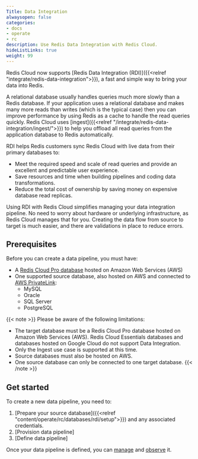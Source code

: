 ```yaml
---
Title: Data Integration
alwaysopen: false
categories:
- docs
- operate
- rc
description: Use Redis Data Integration with Redis Cloud.
hideListLinks: true
weight: 99
---
```


Redis Cloud now supports [Redis Data Integration (RDI)]({{<relref "integrate/redis-data-integration">}}), a fast and simple way to bring your data into Redis.

A relational database usually handles queries much more slowly than a Redis database. If your application uses a relational database and makes many more reads than writes (which is the typical case) then you can improve performance by using Redis as a cache to handle the read queries quickly. Redis Cloud uses [ingest]({{<relref "/integrate/redis-data-integration/ingest/">}}) to help you offload all read queries from the application database to Redis automatically.

RDI helps Redis customers sync Redis Cloud with live data from their primary databases to:
- Meet the required speed and scale of read queries and provide an excellent and predictable user experience.
- Save resources and time when building pipelines and coding data transformations.
- Reduce the total cost of ownership by saving money on expensive database read replicas.

Using RDI with Redis Cloud simplifies managing your data integration pipeline. No need to worry about hardware or underlying infrastructure, as Redis Cloud manages that for you. Creating the data flow from source to target is much easier, and there are validations in place to reduce errors.

## Prerequisites

Before you can create a data pipeline, you must have:

- A [Redis Cloud Pro database]() hosted on Amazon Web Services (AWS)
- One supported source database, also hosted on AWS and connected to [AWS PrivateLink](https://aws.amazon.com/privatelink/):
    - MySQL
    - Oracle
    - SQL Server
    - PostgreSQL

{{< note >}}
Please be aware of the following limitations:

- The target database must be a Redis Cloud Pro database hosted on Amazon Web Services (AWS). Redis Cloud Essentials databases and databases hosted on Google Cloud do not support Data Integration.
- Only the Ingest use case is supported at this time.
- Source databases must also be hosted on AWS.
- One source database can only be connected to one target database.
{{< /note >}} 

## Get started

To create a new data pipeline, you need to:

1. [Prepare your source database]({{<relref "content/operate/rc/databases/rdi/setup">}}) and any associated credentials.
2. [Provision data pipeline]
3. [Define data pipeline]

Once your data pipeline is defined, you can [manage]() and [observe]() it.